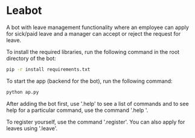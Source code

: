 # Leabot
A bot with leave management functionality where an employee can apply for sick/paid leave and a manager can accept or reject the request for leave.

To install the required libraries, run the following command in the root directory of the bot:
```bash
pip -r install requirements.txt
```
To start the app (backend for the bot), run the following command:
```bash
python ap.py
```

After adding the bot first, use '.help' to see a list of commands and to see help for a particular command, use the command '.help <command>'.

To register yourself, use the command '.register'. You can also apply for leaves using '.leave'.





























































































